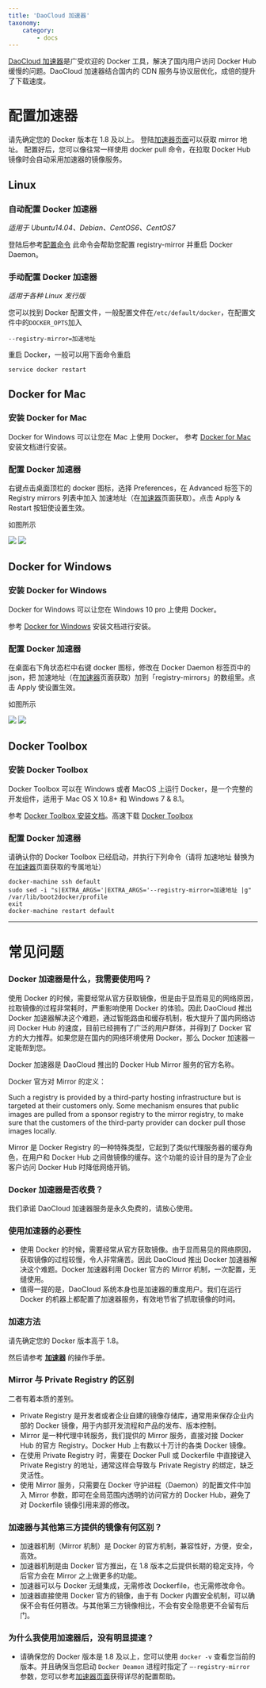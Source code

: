 ```yaml
---
title: 'DaoCloud 加速器'
taxonomy:
    category:
        - docs
---
```


<!-- reviewed by fiona -->

[DaoCloud 加速器](https://www.daocloud.io/mirror)是广受欢迎的 Docker 工具，解决了国内用户访问 Docker Hub 缓慢的问题。DaoCloud 加速器结合国内的 CDN 服务与协议层优化，成倍的提升了下载速度。

# 配置加速器

请先确定您的 Docker 版本在 1.8 及以上。 
登陆[加速器页面](https://www.daocloud.io/mirror#accelerator-doc)可以获取 mirror 地址。
配置好后，您可以像往常一样使用 docker pull 命令，在拉取 Docker Hub 镜像时会自动采用加速器的镜像服务。

## Linux
### 自动配置 Docker 加速器
_适用于 Ubuntu14.04、Debian、CentOS6、CentOS7_

登陆后参考[配置命令](https://www.daocloud.io/mirror#accelerator-doc)
此命令会帮助您配置 registry-mirror 并重启 Docker Daemon。

### 手动配置 Docker 加速器
_适用于各种 Linux 发行版_

您可以找到 Docker 配置文件，一般配置文件在```/etc/default/docker```，在配置文件中的```DOCKER_OPTS```加入


```
--registry-mirror=加速地址
```

重启 Docker，一般可以用下面命令重启


```
service docker restart
```


## Docker for Mac
### 安装 Docker for Mac
Docker for Windows 可以让您在 Mac 上使用 Docker。
参考 [Docker for Mac](https://www.docker.com/products/docker#/mac) 安装文档进行安装。
### 配置 Docker 加速器
右键点击桌面顶栏的 docker 图标，选择 Preferences，在 Advanced 标签下的 Registry mirrors 列表中加入 加速地址（在[加速器](https://www.daocloud.io/mirror#accelerator-doc)页面获取）。点击 Apply & Restart 按钮使设置生效。

如图所示

![](p1.png)
![](p2.png)

## Docker for Windows
### 安装 Docker for Windows
Docker for Windows 可以让您在 Windows 10 pro 上使用 Docker。

参考 [Docker for Windows](https://www.docker.com/products/docker#/windows) 安装文档进行安装。
### 配置 Docker 加速器
在桌面右下角状态栏中右键 docker 图标，修改在 Docker Daemon 标签页中的 json，把 加速地址（在[加速器](https://www.daocloud.io/mirror#accelerator-doc)页面获取）加到「registry-mirrors」的数组里。点击 Apply 使设置生效。

如图所示

![](p3.png)
![](p4.png)


## Docker Toolbox
### 安装 Docker Toolbox
Docker Toolbox 可以在 Windows 或者 MacOS 上运行 Docker，是一个完整的开发组件，适用于 Mac OS X 10.8+ 和 Windows 7 & 8.1。

参考 [Docker Toolbox 安装文档](https://www.docker.com/products/docker-toolbox)。高速下载 [Docker Toolbox](http://get.daocloud.io/#install-toolbox)
### 配置 Docker 加速器
请确认你的 Docker Toolbox 已经启动，并执行下列命令（请将 加速地址 替换为在[加速器](https://www.daocloud.io/mirror#accelerator-doc)页面获取的专属地址）

```
docker-machine ssh default
sudo sed -i "s|EXTRA_ARGS='|EXTRA_ARGS='--registry-mirror=加速地址 |g" /var/lib/boot2docker/profile
exit
docker-machine restart default
```

---

# 常见问题

### Docker 加速器是什么，我需要使用吗？

使用 Docker 的时候，需要经常从官方获取镜像，但是由于显而易见的网络原因，拉取镜像的过程非常耗时，严重影响使用 Docker 的体验。因此 DaoCloud 推出 Docker 加速器解决这个难题，通过智能路由和缓存机制，极大提升了国内网络访问 Docker Hub 的速度，目前已经拥有了广泛的用户群体，并得到了 Docker 官方的大力推荐。如果您是在国内的网络环境使用 Docker，那么 Docker 加速器一定能帮到您。

Docker 加速器是 DaoCloud 推出的 Docker Hub Mirror 服务的官方名称。

Docker 官方对 Mirror 的定义：

Such a registry is provided by a third-party hosting infrastructure but is targeted at their customers only. Some mechanism ensures that public images are pulled from a sponsor registry to the mirror registry, to make sure that the customers of the third-party provider can docker pull those images locally.

Mirror 是 Docker Registry 的一种特殊类型，它起到了类似代理服务器的缓存角色，在用户和 Docker Hub 之间做镜像的缓存。这个功能的设计目的是为了企业客户访问 Docker Hub 时降低网络开销。


### Docker 加速器是否收费？

我们承诺 DaoCloud 加速器服务是永久免费的，请放心使用。

### 使用加速器的必要性

* 使用 Docker 的时候，需要经常从官方获取镜像。由于显而易见的网络原因，获取镜像的过程较慢，令人非常痛苦。因此 DaoCloud 推出 Docker 加速器解决这个难题。Docker 加速器利用 Docker 官方的 Mirror 机制，一次配置，无缝使用。
* 值得一提的是，DaoCloud 系统本身也是加速器的重度用户。我们在运行 Docker 的机器上都配置了加速器服务，有效地节省了抓取镜像的时间。

### 加速方法

请先确定您的 Docker 版本高于 1.8。

然后请参考 **[加速器](https://www.daocloud.io/mirror)** 的操作手册。

### Mirror 与 Private Registry 的区别

二者有着本质的差别。

* Private Registry 是开发者或者企业自建的镜像存储库，通常用来保存企业内部的 Docker 镜像，用于内部开发流程和产品的发布、版本控制。
* Mirror 是一种代理中转服务，我们提供的 Mirror 服务，直接对接 Docker Hub 的官方 Registry。Docker Hub 上有数以十万计的各类 Docker 镜像。
* 在使用 Private Registry 时，需要在 Docker Pull 或 Dockerfile 中直接键入 Private Registry 的地址，通常这样会导致与 Private Registry 的绑定，缺乏灵活性。
* 使用 Mirror 服务，只需要在 Docker 守护进程（Daemon）的配置文件中加入 Mirror 参数，即可在全局范围内透明的访问官方的 Docker Hub，避免了对 Dockerfile 镜像引用来源的修改。

### 加速器与其他第三方提供的镜像有何区别？

* 加速器机制（Mirror 机制）是 Docker 的官方机制，兼容性好，方便，安全，高效。
* 加速器机制是由 Docker 官方推出，在 1.8 版本之后提供长期的稳定支持，今后官方会在 Mirror 之上做更多的功能。
* 加速器可以与 Docker 无缝集成，无需修改 Dockerfile，也无需修改命令。
* 加速器直接使用 Docker 官方的镜像，由于有 Docker 内置安全机制，可以确保不会有任何篡改。与其他第三方镜像相比，不会有安全隐患更不会留有后门。

### 为什么我使用加速器后，没有明显提速？

* 请确保您的 Docker 版本是 1.8 及以上，您可以使用 `docker -v` 查看您当前的版本。并且确保当您启动 `Docker Deamon` 进程时指定了 `–-registry-mirror` 参数，您可以参考[加速器页面](https://www.daocloud.io/mirror#accelerator-doc)获得详尽的配置帮助。